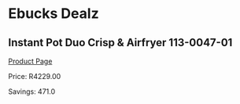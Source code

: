 
# Ebucks Dealz
## Instant Pot Duo Crisp & Airfryer 113-0047-01
[Product Page](https://www.ebucks.com/web/shop/productSelected.do?prodId=1196892426&catId=704983235)

Price: R4229.00

Savings: 471.0


	